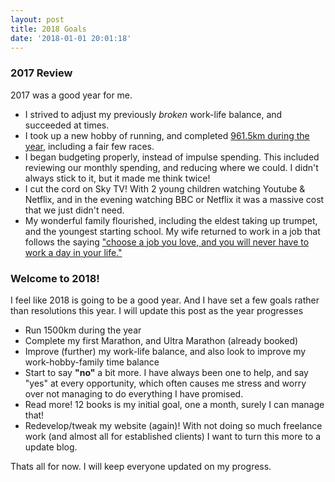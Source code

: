 ```yaml
---
layout: post
title: 2018 Goals
date: '2018-01-01 20:01:18'
---
```


### 2017 Review

2017 was a good year for me.

* I strived to adjust my previously _broken_ work-life balance, and succeeded at times.
* I took up a new hobby of running, and completed [961.5km during the year](https://2017.strava.com/en-gb/videos/07848a6f25b9dad2f9445a30b08de9dba4687215/), including a fair few races.
* I began budgeting properly, instead of impulse spending. This included reviewing our monthly spending, and reducing where we could. I didn't always stick to it, but it made me think twice!
* I cut the cord on Sky TV! With 2 young children watching Youtube & Netflix, and in the evening watching BBC or Netflix it was a massive cost that we just didn't need.
* My wonderful family flourished, including the eldest taking up trumpet, and the youngest starting school. My wife returned to work in a job that follows the saying ["choose a job you love, and you will never have to work a day in your life."](https://www.brainyquote.com/quotes/confucius_134717)

### Welcome to 2018!

I feel like 2018 is going to be a good year. And I have set a few goals rather than resolutions this year. I will update this post as the year progresses

* Run 1500km during the year
* Complete my first Marathon, and Ultra Marathon (already booked)
* Improve (further) my work-life balance, and also look to improve my work-hobby-family time balance
* Start to say __"no"__ a bit more. I have always been one to help, and say "yes" at every opportunity, which often causes me stress and worry over not managing to do everything I have promised.
* Read more! 12 books is my initial goal, one a month, surely I can manage that!
* Redevelop/tweak my website (again)! With not doing so much freelance work (and almost all for established clients) I want to turn this more to a update blog.

Thats all for now. I will keep everyone updated on my progress.